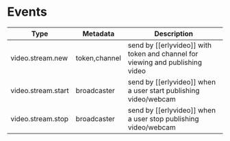 # Events

<table>
  <thead>
    <tr>
      <th>Type</th>
      <th>Metadata</th>
      <th>Description</th>
    </tr>
  </thead>
    <tr>
        <td>video.stream.new</td>
        <td>token,channel</td>
        <td>send by [[erlyvideo]] with token and channel for viewing and publishing video</td>
    </tr>
    <tr>
        <td>video.stream.start</td>
        <td>broadcaster</td>
        <td>send by [[erlyvideo]] when a user start publishing video/webcam</td>
    </tr>
    <tr>
        <td>video.stream.stop</td>
        <td>broadcaster</td>
        <td>send by [[erlyvideo]] when a user stop publishing video/webcam</td>
    </tr>
</table>
